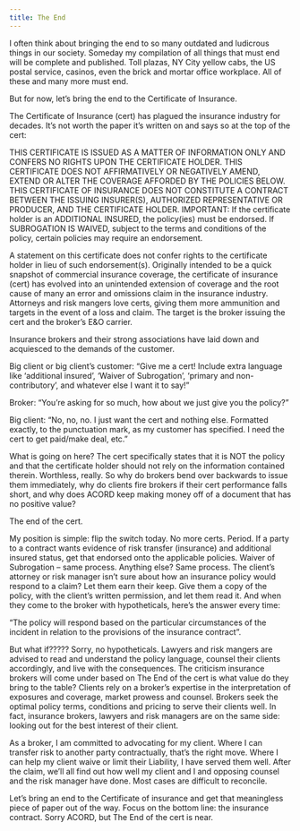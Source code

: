 ```yaml
---
title: The End
---
```


I often think about bringing the end to so many outdated and ludicrous things in our society. Someday my compilation of all things that must end will be complete and published. Toll plazas, NY City yellow cabs, the US postal service, casinos, even the brick and mortar office workplace. All of these and many more must end.

But for now, let’s bring the end to the Certificate of Insurance.

The Certificate of Insurance (cert) has plagued the insurance industry for decades. It’s not worth the paper it’s written on and says so at the top of the cert:

THIS CERTIFICATE IS ISSUED AS A MATTER OF INFORMATION ONLY AND CONFERS NO RIGHTS UPON THE CERTIFICATE HOLDER. THIS CERTIFICATE DOES NOT AFFIRMATIVELY OR NEGATIVELY AMEND, EXTEND OR ALTER THE COVERAGE AFFORDED BY THE POLICIES BELOW. THIS CERTIFICATE OF INSURANCE DOES NOT CONSTITUTE A CONTRACT BETWEEN THE ISSUING INSURER(S), AUTHORIZED REPRESENTATIVE OR PRODUCER, AND THE CERTIFICATE HOLDER. IMPORTANT: If the certificate holder is an ADDITIONAL INSURED, the policy(ies) must be endorsed. If SUBROGATION IS WAIVED, subject to the terms and conditions of the policy, certain policies may require an endorsement.

A statement on this certificate does not confer rights to the certificate holder in lieu of such endorsement(s). Originally intended to be a quick snapshot of commercial insurance coverage, the certificate of insurance (cert) has evolved into an unintended extension of coverage and the root cause of many an error and omissions claim in the insurance industry. Attorneys and risk mangers love certs, giving them more ammunition and targets in the event of a loss and claim. The target is the broker issuing the cert and the broker’s E&O carrier.

Insurance brokers and their strong associations have laid down and acquiesced to the demands of the customer.

Big client or big client’s customer: “Give me a cert! Include extra language like ‘additional insured’, ‘Waiver of Subrogation’, ‘primary and non-contributory’, and whatever else I want it to say!”

Broker: “You’re asking for so much, how about we just give you the policy?”

Big client: “No, no, no. I just want the cert and nothing else. Formatted exactly, to the punctuation mark, as my customer has specified. I need the cert to get paid/make deal, etc.”

What is going on here? The cert specifically states that it is NOT the policy and that the certificate holder should not rely on the information contained therein. Worthless, really. So why do brokers bend over backwards to issue them immediately, why do clients fire brokers if their cert performance falls short, and why does ACORD keep making money off of a document that has no positive value?

The end of the cert.

My position is simple: flip the switch today. No more certs. Period. If a party to a contract wants evidence of risk transfer (insurance) and additional insured status, get that endorsed onto the applicable policies. Waiver of Subrogation – same process. Anything else? Same process. The client’s attorney or risk manager isn’t sure about how an insurance policy would respond to a claim? Let them earn their keep. Give them a copy of the policy, with the client’s written permission, and let them read it. And when they come to the broker with hypotheticals, here’s the answer every time:

“The policy will respond based on the particular circumstances of the incident in relation to the provisions of the insurance contract”.

But what if????? Sorry, no hypotheticals. Lawyers and risk mangers are advised to read and understand the policy language, counsel their clients accordingly, and live with the consequences. The criticism insurance brokers will come under based on The End of the cert is what value do they bring to the table? Clients rely on a broker’s expertise in the interpretation of exposures and coverage, market prowess and counsel. Brokers seek the optimal policy terms, conditions and pricing to serve their clients well. In fact, insurance brokers, lawyers and risk managers are on the same side: looking out for the best interest of their client.

As a broker, I am committed to advocating for my client. Where I can transfer risk to another party contractually, that’s the right move. Where I can help my client waive or limit their Liability, I have served them well. After the claim, we’ll all find out how well my client and I and opposing counsel and the risk manager have done. Most cases are difficult to reconcile.

Let’s bring an end to the Certificate of insurance and get that meaningless piece of paper out of the way. Focus on the bottom line: the insurance contract. Sorry ACORD, but The End of the cert is near.
